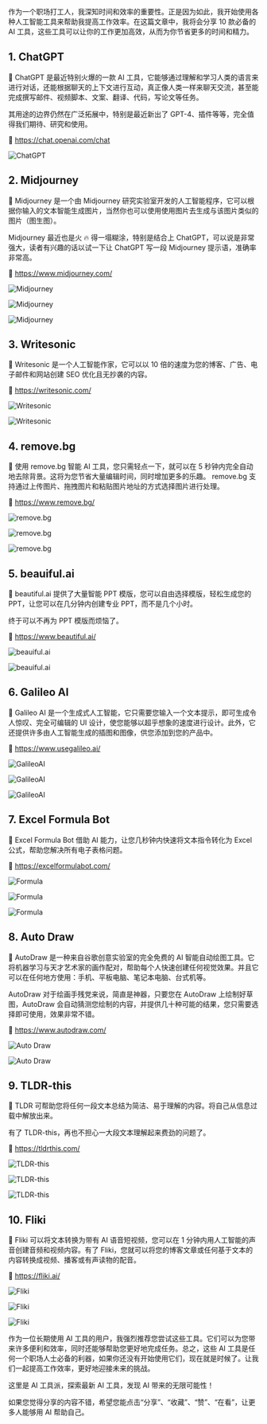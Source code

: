 作为一个职场打工人，我深知时间和效率的重要性。正是因为如此，我开始使用各种人工智能工具来帮助我提高工作效率。在这篇文章中，我将会分享 10 款必备的 AI 工具，这些工具可以让你的工作更加高效，从而为你节省更多的时间和精力。

## 1. ChatGPT

📝 ChatGPT 是最近特别火爆的一款 AI 工具，它能够通过理解和学习人类的语言来进行对话，还能根据聊天的上下文进行互动，真正像人类一样来聊天交流，甚至能完成撰写邮件、视频脚本、文案、翻译、代码，写论文等任务。

其用途的边界仍然在广泛拓展中，特别是最近新出了 GPT-4、插件等等，完全值得我们期待、研究和使用。

🔗 https://chat.openai.com/chat

![ChatGPT](https://blog.pingan8787.com/images/ai/20230325/10001.jpeg)

## 2. Midjourney

📝 Midjourney 是一个由 Midjourney 研究实验室开发的人工智能程序，它可以根据你输入的文本智能生成图片，当然你也可以使用使用图片去生成与该图片类似的图片（图生图）。

Midjourney 最近也是火 🔥 得一塌糊涂，特别是结合上 ChatGPT，可以说是非常强大，读者有兴趣的话以试一下让 ChatGPT 写一段 Midjourney 提示语，准确率非常高。

🔗 https://www.midjourney.com/

![Midjourney](https://blog.pingan8787.com/images/ai/20230325/10002.png)

![Midjourney](https://blog.pingan8787.com/images/ai/20230325/10003.png)

![Midjourney](https://blog.pingan8787.com/images/ai/20230325/10004.png)

## 3. Writesonic

📝 Writesonic 是一个人工智能作家，它可以以 10 倍的速度为您的博客、广告、电子邮件和网站创建 SEO 优化且无抄袭的内容。

🔗 https://writesonic.com/

![Writesonic](https://blog.pingan8787.com/images/ai/20230325/10005.png)

![Writesonic](https://blog.pingan8787.com/images/ai/20230325/10006.png)

## 4. remove.bg

📝 使用 remove.bg 智能 AI 工具，您只需轻点一下，就可以在 5 秒钟内完全自动地去除背景。这将为您节省大量编辑时间，同时增加更多的乐趣。
remove.bg 支持通过上传图片、拖拽图片和粘贴图片地址的方式选择图片进行处理。

🔗 https://www.remove.bg/

![remove.bg](https://blog.pingan8787.com/images/ai/20230325/10007.png)

![remove.bg](https://blog.pingan8787.com/images/ai/20230325/10008.png)

![remove.bg](https://blog.pingan8787.com/images/ai/20230325/10009.png)

## 5. beauiful.ai

📝 beautiful.ai 提供了大量智能 PPT 模版，您可以自由选择模版，轻松生成您的 PPT，让您可以在几分钟内创建专业 PPT，而不是几个小时。

终于可以不再为 PPT 模版而烦恼了。

🔗 https://www.beautiful.ai/

![beauiful.ai](https://blog.pingan8787.com/images/ai/20230325/10010.png)

![beauiful.ai](https://blog.pingan8787.com/images/ai/20230325/10011.png)

## 6. Galileo AI

📝 Galileo AI 是一个生成式人工智能，它只需要您输入一个文本提示，即可生成令人惊叹、完全可编辑的 UI 设计，使您能够以超乎想象的速度进行设计。此外，它还提供许多由人工智能生成的插图和图像，供您添加到您的产品中。

🔗 https://www.usegalileo.ai/

![GalileoAI](https://blog.pingan8787.com/images/ai/20230325/10012.png)

![GalileoAI](https://blog.pingan8787.com/images/ai/20230325/10013.png)

![GalileoAI](https://blog.pingan8787.com/images/ai/20230325/10014.png)

## 7. Excel Formula Bot

📝 Excel Formula Bot 借助 AI 能力，让您几秒钟内快速将文本指令转化为 Excel 公式，帮助您解决所有电子表格问题。

🔗 https://excelformulabot.com/

![Formula](https://blog.pingan8787.com/images/ai/20230325/10015.png)

![Formula](https://blog.pingan8787.com/images/ai/20230325/10016.png)

![Formula](https://blog.pingan8787.com/images/ai/20230325/10017.png)

## 8. Auto Draw

📝 AutoDraw 是一种来自谷歌创意实验室的完全免费的 AI 智能自动绘图工具。它将机器学习与天才艺术家的画作配对，帮助每个人快速创建任何视觉效果。并且它可以在任何地方使用：手机、平板电脑、笔记本电脑、台式机等。

AutoDraw 对于绘画手残党来说，简直是神器，只要您在 AutoDraw 上绘制好草图，AutoDraw 会自动猜测您绘制的内容，并提供几十种可能的结果，您只需要选择即可使用，效果非常不错。

🔗 https://www.autodraw.com/

![Auto Draw](https://blog.pingan8787.com/images/ai/20230325/10018.png)

![Auto Draw](https://blog.pingan8787.com/images/ai/20230325/10019.png)

## 9. TLDR-this

📝 TLDR 可帮助您将任何一段文本总结为简洁、易于理解的内容。将自己从信息过载中解放出来。

有了 TLDR-this，再也不担心一大段文本理解起来费劲的问题了。

🔗 https://tldrthis.com/

![TLDR-this](https://blog.pingan8787.com/images/ai/20230325/10020.png)

![TLDR-this](https://blog.pingan8787.com/images/ai/20230325/10021.png)

![TLDR-this](https://blog.pingan8787.com/images/ai/20230325/10022.png)

## 10. Fliki

📝 Fliki 可以将文本转换为带有 AI 语音短视频，您可以在 1 分钟内用人工智能的声音创建音频和视频内容。有了 Fliki，您就可以将您的博客文章或任何基于文本的内容转换成视频、播客或有声读物的配音。

🔗 https://fliki.ai/

![Fliki](https://blog.pingan8787.com/images/ai/20230325/10023.png)

![Fliki](https://blog.pingan8787.com/images/ai/20230325/10024.png)

![Fliki](https://blog.pingan8787.com/images/ai/20230325/10025.png)

作为一位长期使用 AI 工具的用户，我强烈推荐您尝试这些工具。它们可以为您带来许多便利和效率，同时还能够帮助您更好地完成任务。总之，这些 AI 工具是任何一个职场人士必备的利器，如果你还没有开始使用它们，现在就是时候了。让我们一起提高工作效率，更好地迎接未来的挑战。

这里是 AI 工具派，探索最新 AI 工具，发现 AI 带来的无限可能性！

如果您觉得分享的内容不错，希望您能点击“分享”、“收藏”、“赞”、“在看”，让更多人能够用 AI 帮助自己。
